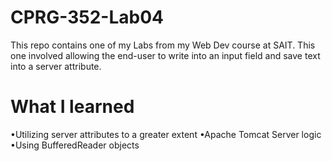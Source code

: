 # CPRG-352-Lab04
This repo contains one of my Labs from my Web Dev course at SAIT. This one involved allowing the end-user to write into an input field and save text into a server attribute.
# What I learned
•Utilizing server attributes to a greater extent
•Apache Tomcat Server logic
•Using BufferedReader objects

